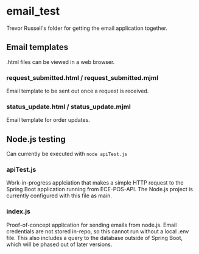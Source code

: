 # email_test
Trevor Russell's folder for getting the email application together.

## Email templates
.html files can be viewed in a web browser.
### request_submitted.html / request_submitted.mjml
Email template to be sent out once a request is received.

### status_update.html / status_update.mjml
Email template for order updates.

## Node.js testing
Can currently be executed with `node apiTest.js`
### apiTest.js
Work-in-progress applciation that makes a simple HTTP request to the Spring Boot application running from ECE-POS-API. The Node.js project is currently configured with this file as main.

### index.js
Proof-of-concept application for sending emails from node.js. Email credentials are not stored in-repo, so this cannot run without a local .env file. This also includes a query to the database outside of Spring Boot, which will be phased out of later versions.